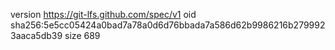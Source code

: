 version https://git-lfs.github.com/spec/v1
oid sha256:5e5cc05424a0bad7a78a0d6d76bbada7a586d62b9986216b2799923aaca5db39
size 689
